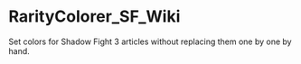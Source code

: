 # RarityColorer_SF_Wiki
Set colors for Shadow Fight 3 articles without replacing them one by one by hand.
